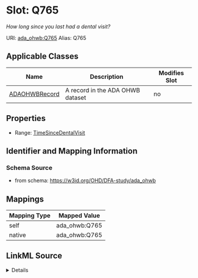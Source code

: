 

# Slot: Q765 


_How long since you last had a dental visit?_





URI: [ada_ohwb:Q765](https://w3id.org/OHD/DFA-study/ada_ohwb/Q765)
Alias: Q765

<!-- no inheritance hierarchy -->





## Applicable Classes

| Name | Description | Modifies Slot |
| --- | --- | --- |
| [ADAOHWBRecord](ADAOHWBRecord.md) | A record in the ADA OHWB dataset |  no  |







## Properties

* Range: [TimeSinceDentalVisit](TimeSinceDentalVisit.md)





## Identifier and Mapping Information







### Schema Source


* from schema: https://w3id.org/OHD/DFA-study/ada_ohwb




## Mappings

| Mapping Type | Mapped Value |
| ---  | ---  |
| self | ada_ohwb:Q765 |
| native | ada_ohwb:Q765 |




## LinkML Source

<details>
```yaml
name: Q765
description: How long since you last had a dental visit?
from_schema: https://w3id.org/OHD/DFA-study/ada_ohwb
rank: 1000
alias: Q765
domain_of:
- ADA_OHWBRecord
range: TimeSinceDentalVisit

```
</details>
